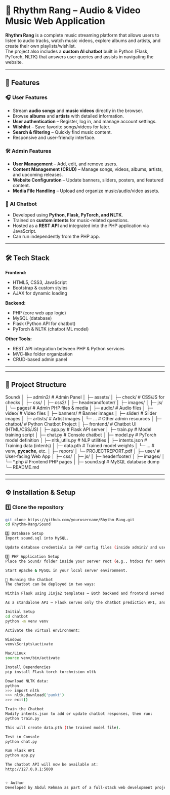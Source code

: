 # 🎵 Rhythm Rang – Audio & Video Music Web Application

**Rhythm Rang** is a complete music streaming platform that allows users to listen to audio tracks, watch music videos, explore albums and artists, and create their own playlists/wishlist.  
The project also includes a **custom AI chatbot** built in Python (Flask, PyTorch, NLTK) that answers user queries and assists in navigating the website.  

---

## 🚀 Features

### 🎧 User Features
- Stream **audio songs** and **music videos** directly in the browser.
- Browse **albums** and **artists** with detailed information.
- **User authentication** – Register, log in, and manage account settings.
- **Wishlist** – Save favorite songs/videos for later.
- **Search & filtering** – Quickly find music content.
- Responsive and user-friendly interface.

### 🛠 Admin Features
- **User Management** – Add, edit, and remove users.
- **Content Management (CRUD)** – Manage songs, videos, albums, artists, and upcoming releases.
- **Website Configuration** – Update banners, sliders, posters, and featured content.
- **Media File Handling** – Upload and organize music/audio/video assets.

### 🤖 AI Chatbot
- Developed using **Python, Flask, PyTorch, and NLTK**.
- Trained on **custom intents** for music-related questions.
- Hosted as a **REST API** and integrated into the PHP application via JavaScript.
- Can run independently from the PHP app.

---

## 🛠 Tech Stack

**Frontend:**
- HTML5, CSS3, JavaScript
- Bootstrap & custom styles
- AJAX for dynamic loading

**Backend:**
- PHP (core web app logic)
- MySQL (database)
- Flask (Python API for chatbot)
- PyTorch & NLTK (chatbot ML model)

**Other Tools:**
- REST API integration between PHP & Python services
- MVC-like folder organization
- CRUD-based admin panel

---
---
## 📂 Project Structure

Sound/
│
├─ admin2/                         # Admin Panel
│  ├─ assets/
│  ├─ check/                       # CSS/JS for checks
│  ├─ css/
│  ├─ css2/
│  ├─ headerandfooter/
│  ├─ images/
│  ├─ js/
│  └─ pages/                       # Admin PHP files & media
│     ├─ audio/                    # Audio files
│     ├─ video/                    # Video files
│     ├─ banners/                  # Banner images
│     ├─ slider/                   # Slider images
│     ├─ artists/                  # Artist images
│     └─ ...                       # Other admin resources
│
├─ chatbot/                        # Python Chatbot Project
│  ├─ frontend/                    # Chatbot UI (HTML/CSS/JS)
│  ├─ app.py                       # Flask API server
│  ├─ train.py                     # Model training script
│  ├─ chat.py                      # Console chatbot
│  ├─ model.py                     # PyTorch model definition
│  ├─ nltk_utils.py                # NLP utilities
│  ├─ intents.json                 # Training data (intents)
│  ├─ data.pth                      # Trained model weights
│  └─ ...                          # venv, __pycache__, etc.
│
├─ report/
│  └─ PROJECTREPORT.pdf
│
├─ user/                           # User-facing Web App
│  ├─ css/
│  ├─ js/
│  ├─ headerfooter/
│  ├─ images/
│  └─ *.php                        # Frontend PHP pages
│
├─ sound.sql                       # MySQL database dump
└─ README.md


---

---

## ⚙️ Installation & Setup

### 1️⃣ Clone the repository
```bash
git clone https://github.com/yourusername/Rhythm-Rang.git
cd Rhythm-Rang/Sound

2️⃣ Database Setup
Import sound.sql into MySQL.

Update database credentials in PHP config files (inside admin2/ and user/ folders).

3️⃣ PHP Application Setup
Place the Sound/ folder inside your server root (e.g., htdocs for XAMPP).

Start Apache & MySQL in your local server environment.

🤖 Running the Chatbot
The chatbot can be deployed in two ways:

Within Flask using Jinja2 templates – Both backend and frontend served from Flask.

As a standalone API – Flask serves only the chatbot prediction API, and HTML/JS can be hosted in any frontend application (like our PHP project) with minor modifications.

Initial Setup
cd chatbot
python -m venv venv

Activate the virtual environment:

Windows
venv\Scripts\activate

Mac/Linux
source venv/bin/activate

Install Dependencies
pip install Flask torch torchvision nltk

Download NLTK data:
python
>>> import nltk
>>> nltk.download('punkt')
>>> exit()

Train the Chatbot
Modify intents.json to add or update chatbot responses, then run:
python train.py

This will create data.pth (the trained model file).

Test in Console
python chat.py

Run Flask API
python app.py

The chatbot API will now be available at:
http://127.0.0.1:5000


✨ Author
Developed by Abdul Rehman as part of a full-stack web development project.
